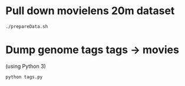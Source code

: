 
# Pull down movielens 20m dataset

```
./prepareData.sh
```

# Dump genome tags tags -> movies

(using Python 3)

```
python tags.py
```
